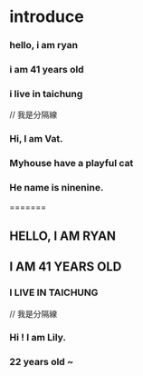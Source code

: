 # introduce


### hello, i am ryan
### i am 41 years old
### i live in taichung
//  我是分隔線
### Hi, I am Vat.
### Myhouse have a playful cat
### He name is ninenine.
=======
## HELLO, I AM RYAN
## I AM 41 YEARS OLD
### I LIVE IN TAICHUNG
//  我是分隔線
### Hi ! I am Lily.
### 22 years old ~

